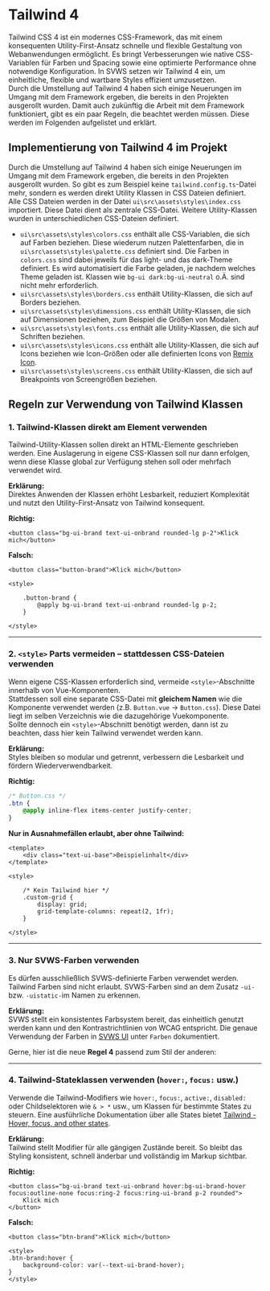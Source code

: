 # Tailwind 4
Tailwind CSS 4 ist ein modernes CSS-Framework, das mit einem konsequenten Utility-First-Ansatz schnelle und flexible Gestaltung von Webanwendungen ermöglicht. Es bringt Verbesserungen wie native CSS-Variablen für Farben und Spacing sowie eine optimierte Performance ohne notwendige Konfiguration. In SVWS setzen wir Tailwind 4 ein, um einheitliche, flexible und wartbare Styles effizient umzusetzen. \
Durch die Umstellung auf Tailwind 4 haben sich einige Neuerungen im Umgang mit dem Framework ergeben, die bereits in den Projekten ausgerollt wurden. Damit auch zukünftig die Arbeit mit dem Framework funktioniert, gibt es ein paar Regeln, die beachtet werden müssen. Diese werden im Folgenden aufgelistet und erklärt.

## Implementierung von Tailwind 4 im Projekt
Durch die Umstellung auf Tailwind 4 haben sich einige Neuerungen im Umgang mit dem Framework ergeben, die bereits in den Projekten ausgerollt wurden. So gibt es zum Beispiel keine `tailwind.config.ts`-Datei mehr, sondern es werden direkt Utility Klassen in CSS Dateien definiert. \
Alle CSS Dateien werden in der Datei `ui\src\assets\styles\index.css` importiert. Diese Datei dient als zentrale CSS-Datei. Weitere Utility-Klassen wurden in unterschiedlichen CSS-Dateien definiert.
* `ui\src\assets\styles\colors.css` enthält alle CSS-Variablen, die sich auf Farben beziehen. Diese wiederum nutzen Palettenfarben, die in `ui\src\assets\styles\palette.css` definiert sind. Die Farben in `colors.css` sind dabei jeweils für das light- und das dark-Theme definiert. Es wird automatisiert die Farbe geladen, je nachdem welches Theme geladen ist. Klassen wie `bg-ui dark:bg-ui-neutral` o.Ä. sind nicht mehr erforderlich.
* `ui\src\assets\styles\borders.css` enthält Utility-Klassen, die sich auf Borders beziehen.
* `ui\src\assets\styles\dimensions.css` enthält Utility-Klassen, die sich auf Dimensionen beziehen, zum Beispiel die Größen von Modalen.
* `ui\src\assets\styles\fonts.css` enthält alle Utility-Klassen, die sich auf Schriften beziehen.
* `ui\src\assets\styles\icons.css` enthält alle Utility-Klassen, die sich auf Icons beziehen wie Icon-Größen oder alle definierten Icons von [Remix Icon](https://remixicon.com/).
* `ui\src\assets\styles\screens.css` enthält Utility-Klassen, die sich auf Breakpoints von Screengrößen beziehen.

## Regeln zur Verwendung von Tailwind Klassen
### 1. Tailwind-Klassen direkt am Element verwenden
Tailwind-Utility-Klassen sollen direkt an HTML-Elemente geschrieben werden. Eine Auslagerung in eigene CSS-Klassen soll nur dann erfolgen, wenn diese Klasse global zur Verfügung stehen soll oder mehrfach verwendet wird.

**Erklärung:**  
Direktes Anwenden der Klassen erhöht Lesbarkeit, reduziert Komplexität und nutzt den Utility-First-Ansatz von Tailwind konsequent.

**Richtig:**
```vue
<button class="bg-ui-brand text-ui-onbrand rounded-lg p-2">Klick mich</button>
```

**Falsch:**
```vue
<button class="button-brand">Klick mich</button>

<style>

	.button-brand {
		@apply bg-ui-brand text-ui-onbrand rounded-lg p-2;
	}

</style>
```

---

### 2. `<style>` Parts vermeiden – stattdessen CSS-Dateien verwenden
Wenn eigene CSS-Klassen erforderlich sind, vermeide `<style>`-Abschnitte innerhalb von Vue-Komponenten.  
Stattdessen soll eine separate CSS-Datei mit **gleichem Namen** wie die Komponente verwendet werden (z.B. `Button.vue` → `Button.css`). Diese Datei liegt im selben Verzeichnis wie die dazugehörige Vuekomponente. \
Sollte dennoch ein `<style>`-Abschnitt benötigt werden, dann ist zu beachten, dass hier kein Tailwind verwendet werden kann.

**Erklärung:**  
Styles bleiben so modular und getrennt, verbessern die Lesbarkeit und fördern Wiederverwendbarkeit.

**Richtig:**
```css
/* Button.css */
.btn {
	@apply inline-flex items-center justify-center;
}
```

**Nur in Ausnahmefällen erlaubt, aber ohne Tailwind:**
```vue
<template>
	<div class="text-ui-base">Beispielinhalt</div>
</template>

<style>

	/* Kein Tailwind hier */
	.custom-grid {
		display: grid;
		grid-template-columns: repeat(2, 1fr);
	}

</style>
```

---

### 3. Nur SVWS-Farben verwenden
Es dürfen ausschließlich SVWS-definierte Farben verwendet werden. Tailwind Farben sind nicht erlaubt. SVWS-Farben sind an dem Zusatz `-ui-` bzw. `-uistatic-`im Namen zu erkennen.

**Erklärung:**  
SVWS stellt ein konsistentes Farbsystem bereit, das einheitlich genutzt werden kann und den Kontrastrichtlinien von WCAG entspricht. Die genaue Verwendung der Farben in [SVWS UI](https://ui.svws-nrw.de/) unter `Farben` dokumentiert.

Gerne, hier ist die neue **Regel 4** passend zum Stil der anderen:

---

### 4. Tailwind-Stateklassen verwenden (`hover:`, `focus:` usw.)
Verwende die Tailwind-Modifiers wie `hover:`, `focus:`, `active:`, `disabled:` oder Childselektoren wie  `& > *` usw., um Klassen für bestimmte States zu steuern.
Eine ausführliche Dokumentation über alle States bietet [Tailwind - Hover, focus, and other states](https://tailwindcss.com/docs/hover-focus-and-other-states).

**Erklärung:**  
Tailwind stellt Modifier für alle gängigen Zustände bereit. So bleibt das Styling konsistent, schnell änderbar und vollständig im Markup sichtbar.

**Richtig:**
```vue
<button class="bg-ui-brand text-ui-onbrand hover:bg-ui-brand-hover focus:outline-none focus:ring-2 focus:ring-ui-brand p-2 rounded">
	Klick mich
</button>
```

**Falsch:**
```vue
<button class="btn-brand">Klick mich</button>

<style>
.btn-brand:hover {
	background-color: var(--text-ui-brand-hover);
}
</style>
```



